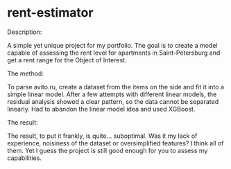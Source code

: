 # rent-estimator
Description:

A simple yet unique project for my portfolio. The goal is to create a model capable of assessing the rent level for apartments in Saint-Petersburg and get a rent range for the Object of Interest. 

The method:

To parse avito.ru, create a dataset from the items on the side and fit it into a simple linear model.
After a few attempts with different linear models, the residual analysis showed a clear pattern, so the data cannot be separated linearly. 
Had to abandon the linear model idea and used XGBoost. 

The result:

The result, to put it frankly, is quite… suboptimal. Was it my lack of experience, noisiness of the dataset or oversimplified features? I think all of them. Yet I guess the project is still good enough for you to assess my capabilities.  
